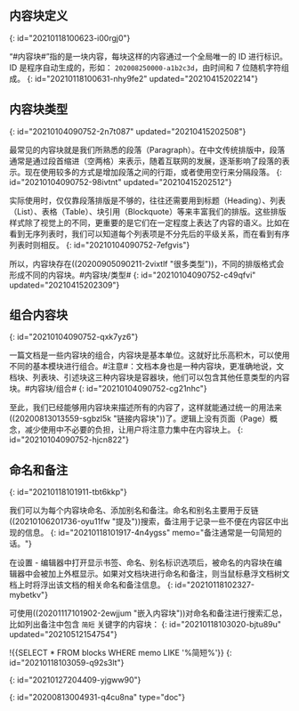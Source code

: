 ## 内容块定义
{: id="20210118100623-i00rgj0"}

“#内容块#”指的是一块内容，每块这样的内容通过一个全局唯一的 ID 进行标识。ID 是程序自动生成的，形如： `202008250000-a1b2c3d`，由时间和 7 位随机字符组成。
{: id="20210118100631-nhy9fe2" updated="20210415202214"}

## 内容块类型
{: id="20210104090752-2n7t087" updated="20210415202508"}

最常见的内容块就是我们所熟悉的段落（Paragraph）。在中文传统排版中，段落通常是通过段首缩进（空两格）来表示，随着互联网的发展，逐渐影响了段落的表示。现在使用较多的方式是增加段落之间的行距，或者使用空行来分隔段落。
{: id="20210104090752-98ivtnt" updated="20210415202512"}

实际使用时，仅仅靠段落排版是不够的，往往还需要用到标题（Heading）、列表（List）、表格（Table）、块引用（Blockquote）等来丰富我们的排版。这些排版样式除了视觉上的不同，更重要的是它们在一定程度上表达了内容的语义。比如在看到无序列表时，我们可以知道每个列表项是不分先后的平级关系，而在看到有序列表时则相反。
{: id="20210104090752-7efgvis"}

所以，内容块存在((20200905090211-2vixtlf "很多类型"))，不同的排版格式会形成不同的内容块。#内容块/类型#
{: id="20210104090752-c49qfvi" updated="20210415202309"}

## 组合内容块
{: id="20210104090752-qxk7yz6"}

一篇文档是一些内容块的组合，内容块是基本单位。这就好比乐高积木，可以使用不同的基本模块进行组合。#注意#：文档本身也是一种内容块，更准确地说，文档块、列表块、引述块这三种内容块是容器块，他们可以包含其他任意类型的内容块。#内容块/组合#
{: id="20210104090752-cg21nhc"}

至此，我们已经能够用内容块来描述所有的内容了，这样就能通过统一的用法来((20200813013559-sgbzl5k "链接内容块"))了。逻辑上没有页面（Page）概念，减少使用中不必要的负担，让用户将注意力集中在内容块上。
{: id="20210104090752-hjcn822"}

## 命名和备注
{: id="20210118101911-tbt6kkp"}

我们可以为每个内容块命名、添加别名和备注。命名和别名主要用于反链((20210106201736-oyu11fw "提及"))搜索，备注用于记录一些不便在内容区中出现的信息。
{: id="20210118101917-4n4ygss" memo="备注通常是一句简短的话。"}

在设置 - 编辑器中打开显示书签、命名、别名标识选项后，被命名的内容块在编辑器中会被加上外框显示。如果对文档块进行命名和备注，则当鼠标悬浮文档树文档上时将浮出该文档的相关命名和备注信息。
{: id="20210118102327-mybetkv"}

可使用((20201117101902-2ewjjum "嵌入内容块"))对命名和备注进行搜索汇总，比如列出备注中包含 `简短` 关键字的内容块：
{: id="20210118103020-bjtu89u" updated="20210512154754"}

!{{SELECT * FROM blocks WHERE memo LIKE '%简短%'}}
{: id="20210118103059-q92s3lt"}

{: id="20210127204409-yjgww90"}


{: id="20200813004931-q4cu8na" type="doc"}
